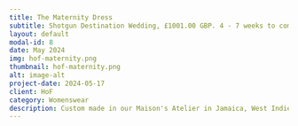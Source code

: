 ```yaml
---
title: The Maternity Dress
subtitle: Shotgun Destination Wedding, £1001.00 GBP. 4 - 7 weeks to complete.
layout: default
modal-id: 8
date: May 2024
img: hof-maternity.png 
thumbnail: hof-maternity.png 
alt: image-alt
project-date: 2024-05-17
client: HoF
category: Womenswear
description: Custom made in our Maison's Atelier in Jamaica, West Indies.
---
```



